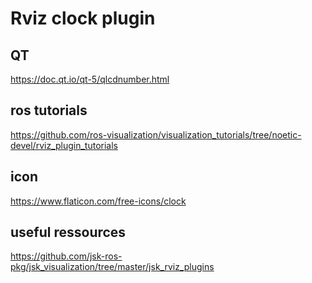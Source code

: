 # Rviz clock plugin 


## QT 
https://doc.qt.io/qt-5/qlcdnumber.html

## ros tutorials
https://github.com/ros-visualization/visualization_tutorials/tree/noetic-devel/rviz_plugin_tutorials

## icon
https://www.flaticon.com/free-icons/clock

## useful ressources
https://github.com/jsk-ros-pkg/jsk_visualization/tree/master/jsk_rviz_plugins